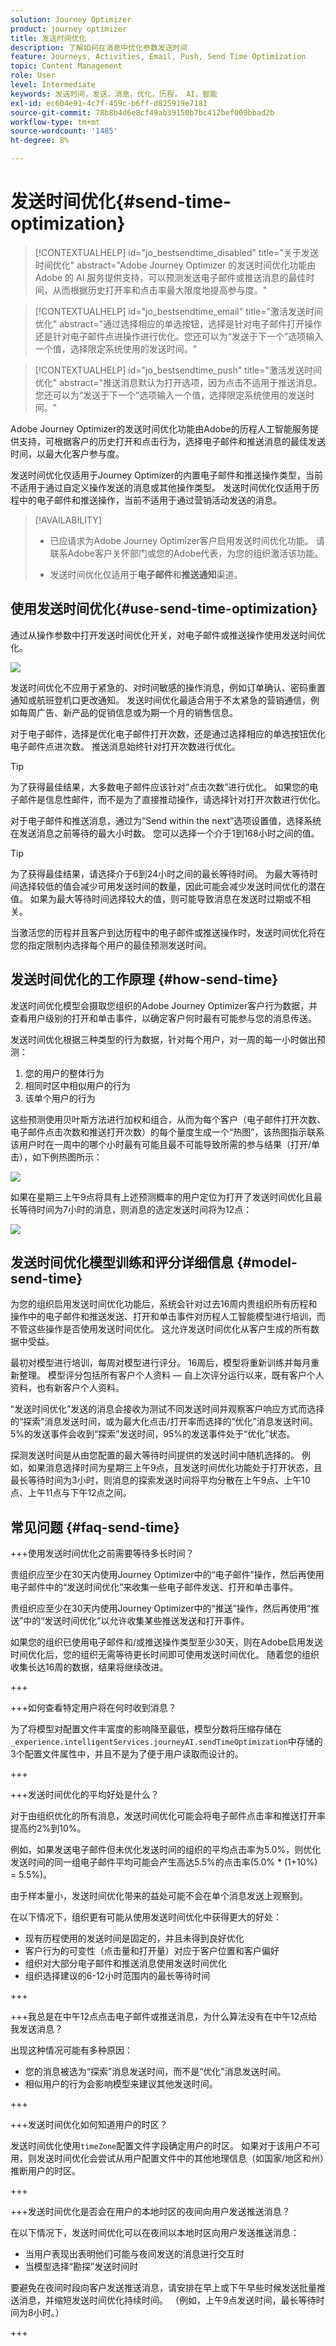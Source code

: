 ```yaml
---
solution: Journey Optimizer
product: journey optimizer
title: 发送时间优化
description: 了解如何在消息中优化参数发送时间
feature: Journeys, Activities, Email, Push, Send Time Optimization
topic: Content Management
role: User
level: Intermediate
keywords: 发送时间，发送，消息，优化，历程， AI，智能
exl-id: ec604e91-4c7f-459c-b6ff-d825919e7181
source-git-commit: 78b8b4d6e8cf49ab39150b7bc412bef009bbad2b
workflow-type: tm+mt
source-wordcount: '1485'
ht-degree: 8%

---
```


# 发送时间优化{#send-time-optimization}

>[!CONTEXTUALHELP]
>id="jo_bestsendtime_disabled"
>title="关于发送时间优化"
>abstract="Adobe Journey Optimizer 的发送时间优化功能由 Adobe 的 AI 服务提供支持，可以预测发送电子邮件或推送消息的最佳时间，从而根据历史打开率和点击率最大限度地提高参与度。"

>[!CONTEXTUALHELP]
>id="jo_bestsendtime_email"
>title="激活发送时间优化"
>abstract="通过选择相应的单选按钮，选择是针对电子邮件打开操作还是针对电子邮件点进操作进行优化。您还可以为“发送于下一个”选项输入一个值，选择限定系统使用的发送时间。"

>[!CONTEXTUALHELP]
>id="jo_bestsendtime_push"
>title="激活发送时间优化"
>abstract="推送消息默认为打开选项，因为点击不适用于推送消息。您还可以为“发送于下一个”选项输入一个值，选择限定系统使用的发送时间。"

Adobe Journey Optimizer的发送时间优化功能由Adobe的历程人工智能服务提供支持，可根据客户的历史打开和点击行为，选择电子邮件和推送消息的最佳发送时间，以最大化客户参与度。

发送时间优化仅适用于Journey Optimizer的内置电子邮件和推送操作类型，当前不适用于通过自定义操作发送的消息或其他操作类型。 发送时间优化仅适用于历程中的电子邮件和推送操作，当前不适用于通过营销活动发送的消息。

>[!AVAILABILITY]
>
>* 已应请求为Adobe Journey Optimizer客户启用发送时间优化功能。 请联系Adobe客户关怀部门或您的Adobe代表，为您的组织激活该功能。
>
>* 发送时间优化仅适用于&#x200B;**电子邮件**&#x200B;和&#x200B;**推送通知**&#x200B;渠道。
>

## 使用发送时间优化{#use-send-time-optimization}

通过从操作参数中打开发送时间优化开关，对电子邮件或推送操作使用发送时间优化。

![](assets/jo-message5.png)

发送时间优化不应用于紧急的、对时间敏感的操作消息，例如订单确认、密码重置通知或航班登机口更改通知。 发送时间优化最适合用于不太紧急的营销通信，例如每周广告、新产品的促销信息或为期一个月的销售信息。

对于电子邮件，选择是优化电子邮件打开次数，还是通过选择相应的单选按钮优化电子邮件点进次数。 推送消息始终针对打开次数进行优化。

>[!TIP]
>
>为了获得最佳结果，大多数电子邮件应该针对“点击次数”进行优化。 如果您的电子邮件是信息性邮件，而不是为了直接推动操作，请选择针对打开次数进行优化。

对于电子邮件和推送消息，通过为“Send within the next”选项设置值，选择系统在发送消息之前等待的最大小时数。 您可以选择一个介于1到168小时之间的值。

>[!TIP]
>
>为了获得最佳结果，请选择介于6到24小时之间的最长等待时间。 为最大等待时间选择较低的值会减少可用发送时间的数量，因此可能会减少发送时间优化的潜在值。 如果为最大等待时间选择较大的值，则可能导致消息在发送时过期或不相关。

当激活您的历程并且客户到达历程中的电子邮件或推送操作时，发送时间优化将在您的指定限制内选择每个用户的最佳预测发送时间。


## 发送时间优化的工作原理 {#how-send-time}

发送时间优化模型会摄取您组织的Adobe Journey Optimizer客户行为数据，并查看用户级别的打开和单击事件，以确定客户何时最有可能参与您的消息传送。

发送时间优化根据三种类型的行为数据，针对每个用户，对一周的每一小时做出预测：

1. 您的用户的整体行为
1. 相同时区中相似用户的行为
1. 该单个用户的行为

这些预测使用贝叶斯方法进行加权和组合，从而为每个客户（电子邮件打开次数、电子邮件点击次数和推送打开次数）的每个量度生成一个“热图”，该热图指示联系该用户时在一周中的哪个小时最有可能且最不可能导致所需的参与结果（打开/单击），如下例热图所示：

![](assets/heatmap-1.png)

如果在星期三上午9点将具有上述预测概率的用户定位为打开了发送时间优化且最长等待时间为7小时的消息，则消息的选定发送时间将为12点：

![](assets/heatmap-2.png)

## 发送时间优化模型训练和评分详细信息  {#model-send-time}

为您的组织启用发送时间优化功能后，系统会针对过去16周内贵组织所有历程和操作中的电子邮件和推送发送、打开和单击事件对历程人工智能模型进行培训，而不管这些操作是否使用发送时间优化。 这允许发送时间优化从客户生成的所有数据中受益。

最初对模型进行培训，每周对模型进行评分。 16周后，模型将重新训练并每月重新整理。 模型评分包括所有客户个人资料 — 自上次评分运行以来，既有客户个人资料，也有新客户个人资料。

“发送时间优化”发送的消息会接收为测试不同发送时间并观察客户响应方式而选择的“探索”消息发送时间，或为最大化点击/打开率而选择的“优化”消息发送时间。 5%的发送事件会收到“探索”发送时间，95%的发送事件处于“优化”状态。

探测发送时间是从由您配置的最大等待时间提供的发送时间中随机选择的。 例如，如果消息选择时间为星期三上午9点，且发送时间优化功能处于打开状态，且最长等待时间为3小时，则消息的探索发送时间将平均分散在上午9点、上午10点、上午11点与下午12点之间。


## 常见问题 {#faq-send-time}

+++使用发送时间优化之前需要等待多长时间？

贵组织应至少在30天内使用Journey Optimizer中的“电子邮件”操作，然后再使用电子邮件中的“发送时间优化”来收集一些电子邮件发送、打开和单击事件。

贵组织应至少在30天内使用Journey Optimizer中的“推送”操作，然后再使用“推送”中的“发送时间优化”以允许收集某些推送发送和打开事件。

如果您的组织已使用电子邮件和/或推送操作类型至少30天，则在Adobe启用发送时间优化后，您的组织无需等待更长时间即可使用发送时间优化。 随着您的组织收集长达16周的数据，结果将继续改进。

+++

+++如何查看特定用户将在何时收到消息？

为了将模型对配置文件丰富度的影响降至最低，模型分数将压缩存储在`_experience.intelligentServices.journeyAI.sendTimeOptimization`中存储的3个配置文件属性中，并且不是为了便于用户读取而设计的。

+++


+++发送时间优化的平均好处是什么？

对于由组织优化的所有消息，发送时间优化可能会将电子邮件点击率和推送打开率提高约2%到10%。

例如，如果发送电子邮件但未优化发送时间的组织的平均点击率为5.0%，则优化发送时间的同一组电子邮件平均可能会产生高达5.5%的点击率(5.0% * (1+10%) = 5.5%)。

由于样本量小，发送时间优化带来的益处可能不会在单个消息发送上观察到。

在以下情况下，组织更有可能从使用发送时间优化中获得更大的好处：

* 现有历程使用的发送时间是固定的，并且未得到良好优化
* 客户行为的可变性（点击量和打开量）对应于客户位置和客户偏好
* 组织对大部分电子邮件和推送消息使用发送时间优化
* 组织选择建议的6-12小时范围内的最长等待时间

+++

+++我总是在中午12点点击电子邮件或推送消息，为什么算法没有在中午12点给我发送消息？


出现这种情况可能有多种原因：

* 您的消息被选为“探索”消息发送时间，而不是“优化”消息发送时间。
* 相似用户的行为会影响模型来建议其他发送时间。

+++

+++发送时间优化如何知道用户的时区？

发送时间优化使用`timeZone`配置文件字段确定用户的时区。 如果对于该用户不可用，则发送时间优化会尝试从用户配置文件中的其他地理信息（如国家/地区和州）推断用户的时区。

+++


+++发送时间优化是否会在用户的本地时区的夜间向用户发送推送消息？

在以下情况下，发送时间优化可以在夜间以本地时区向用户发送推送消息：

* 当用户表现出表明他们可能与夜间发送的消息进行交互时
* 当模型选择“勘探”发送时间时

要避免在夜间时段向客户发送推送消息，请安排在早上或下午早些时候发送批量推送消息，并缩短发送时间优化持续时间。 （例如，上午9点发送时间，最长等待时间为8小时。）

+++



